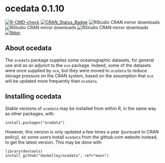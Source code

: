 # ocedata 0.1.10

<!-- badges: start -->

[![R-CMD-check](https://github.com/dankelley/ocedata/workflows/R-CMD-check/badge.svg)](https://github.com/dankelley/ocedata/actions)
[![CRAN_Status_Badge](https://www.r-pkg.org/badges/version/ocedata)](https://cran.r-project.org/package=ocedata)
![RStudio CRAN mirror downloads](https://cranlogs.r-pkg.org/badges/last-month/ocedata)
![RStudio CRAN mirror downloads](https://cranlogs.r-pkg.org/badges/last-week/ocedata)
![RStudio CRAN mirror downloads](https://cranlogs.r-pkg.org/badges/last-day/ocedata)
[![Rdoc](https://www.rdocumentation.org/badges/version/ocedata)](https://www.rdocumentation.org/packages/ocedata)

<!-- badges: end -->


## About ocedata

The `ocedata` package supplies some oceanographic datasets, for general use and
as an adjunct to the `oce` package. Indeed, some of the datasets were once
supplied by `oce`, but they were moved to `ocedata` to reduce storage pressure
on the CRAN system, based on the assumption that `oce` will be updated more
frequently than `ocedata`.


## Installing ocedata

Stable versions of `ocedata` may be installed from within R, in the same way as
other packages, with
```splus
install.packages("ocedata")
```
However, this version is only updated a few times a year (pursuant to CRAN
policy), so some users install `ocedata` from the github.com website instead,
to get the latest version. This may be done with
```splus
library(devtools)
install_github("dankelley/ocedata", ref="main")
```

